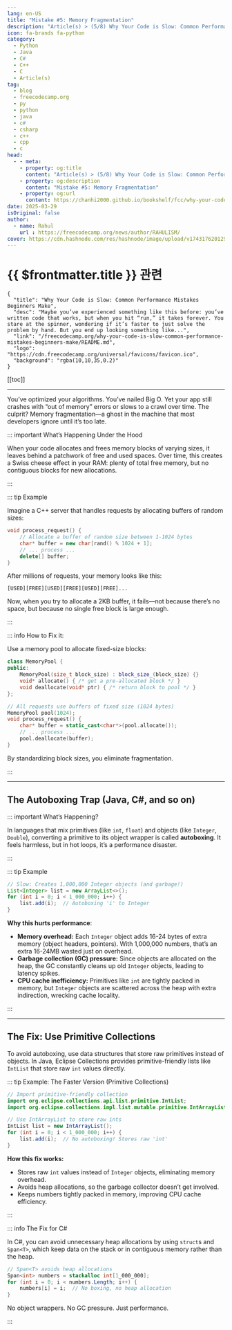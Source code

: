 ```yaml
---
lang: en-US
title: "Mistake #5: Memory Fragmentation"
description: "Article(s) > (5/8) Why Your Code is Slow: Common Performance Mistakes Beginners Make"
icon: fa-brands fa-python
category:
  - Python
  - Java
  - C#
  - C++
  - C
  - Article(s)
tag:
  - blog
  - freecodecamp.org
  - py
  - python
  - java
  - c#
  - csharp
  - c++
  - cpp
  - c
head:
  - - meta:
    - property: og:title
      content: "Article(s) > (5/8) Why Your Code is Slow: Common Performance Mistakes Beginners Make"
    - property: og:description
      content: "Mistake #5: Memory Fragmentation"
    - property: og:url
      content: https://chanhi2000.github.io/bookshelf/fcc/why-your-code-is-slow-common-performance-mistakes-beginners-make/mistake-5-memory-fragmentation.html
date: 2025-03-29
isOriginal: false
author:
  - name: Rahul
    url : https://freecodecamp.org/news/author/RAHULISM/
cover: https://cdn.hashnode.com/res/hashnode/image/upload/v1743176201295/448f0407-8a15-4b59-a91f-8a197bc07578.png
---
```


# {{ $frontmatter.title }} 관련

```component VPCard
{
  "title": "Why Your Code is Slow: Common Performance Mistakes Beginners Make",
  "desc": "Maybe you’ve experienced something like this before: you’ve written code that works, but when you hit “run,” it takes forever. You stare at the spinner, wondering if it’s faster to just solve the problem by hand. But you end up looking something like...",
  "link": "/freecodecamp.org/why-your-code-is-slow-common-performance-mistakes-beginners-make/README.md",
  "logo": "https://cdn.freecodecamp.org/universal/favicons/favicon.ico",
  "background": "rgba(10,10,35,0.2)"
}
```

[[toc]]

---

<SiteInfo
  name="Why Your Code is Slow: Common Performance Mistakes Beginners Make"
  desc="Maybe you’ve experienced something like this before: you’ve written code that works, but when you hit “run,” it takes forever. You stare at the spinner, wondering if it’s faster to just solve the problem by hand. But you end up looking something like..."
  url="https://freecodecamp.org/news/why-your-code-is-slow-common-performance-mistakes-beginners-make#heading-mistake-5-memory-fragmentation"
  logo="https://cdn.freecodecamp.org/universal/favicons/favicon.ico"
  preview="https://cdn.hashnode.com/res/hashnode/image/upload/v1743176201295/448f0407-8a15-4b59-a91f-8a197bc07578.png"/>

You’ve optimized your algorithms. You’ve nailed Big O. Yet your app still crashes with “out of memory” errors or slows to a crawl over time. The culprit? Memory fragmentation—a ghost in the machine that most developers ignore until it’s too late.

::: important What’s Happening Under the Hood

When your code allocates and frees memory blocks of varying sizes, it leaves behind a patchwork of free and used spaces. Over time, this creates a Swiss cheese effect in your RAM: plenty of total free memory, but no contiguous blocks for new allocations.

:::

::: tip Example

Imagine a C++ server that handles requests by allocating buffers of random sizes:

```cpp
void process_request() {  
    // Allocate a buffer of random size between 1-1024 bytes  
    char* buffer = new char[rand() % 1024 + 1];  
    // ... process ...  
    delete[] buffer;  
}
```

After millions of requests, your memory looks like this:

`[USED][FREE][USED][FREE][USED][FREE]...`

Now, when you try to allocate a 2KB buffer, it fails—not because there’s no space, but because no single free block is large enough.

:::

::: info How to Fix it:

Use a memory pool to allocate fixed-size blocks:

```cpp
class MemoryPool {  
public:  
    MemoryPool(size_t block_size) : block_size_(block_size) {}  
    void* allocate() { /* get a pre-allocated block */ }  
    void deallocate(void* ptr) { /* return block to pool */ }  
};  

// All requests use buffers of fixed size (1024 bytes)  
MemoryPool pool(1024);  
void process_request() {  
    char* buffer = static_cast<char*>(pool.allocate());  
    // ... process ...  
    pool.deallocate(buffer);  
}
```

By standardizing block sizes, you eliminate fragmentation.

:::

---

## The Autoboxing Trap (Java, C#, and so on)

::: important What’s Happening?

In languages that mix primitives (like `int`, `float`) and objects (like `Integer`, `Double`), converting a primitive to its object wrapper is called **autoboxing**. It feels harmless, but in hot loops, it’s a performance disaster.

:::

::: tip Example

```java
// Slow: Creates 1,000,000 Integer objects (and garbage!)
List<Integer> list = new ArrayList<>();
for (int i = 0; i < 1_000_000; i++) {  
    list.add(i);  // Autoboxing 'i' to Integer  
}
```

**Why this hurts performance**:

- **Memory overhead:** Each `Integer` object adds 16-24 bytes of extra memory (object headers, pointers). With 1,000,000 numbers, that’s an extra 16-24MB wasted just on overhead.
- **Garbage collection (GC) pressure:** Since objects are allocated on the heap, the GC constantly cleans up old `Integer` objects, leading to latency spikes.
- **CPU cache inefficiency:** Primitives like `int` are tightly packed in memory, but `Integer` objects are scattered across the heap with extra indirection, wrecking cache locality.

:::

---

## The Fix: Use Primitive Collections

To avoid autoboxing, use data structures that store raw primitives instead of objects. In Java, Eclipse Collections provides primitive-friendly lists like `IntList` that store raw `int` values directly.

::: tip Example: The Faster Version (Primitive Collections)

```java
// Import primitive-friendly collection
import org.eclipse.collections.api.list.primitive.IntList;
import org.eclipse.collections.impl.list.mutable.primitive.IntArrayList;  

// Use IntArrayList to store raw ints
IntList list = new IntArrayList();  
for (int i = 0; i < 1_000_000; i++) {  
    list.add(i);  // No autoboxing! Stores raw 'int'  
}
```

**How this fix works:**

- Stores raw `int` values instead of `Integer` objects, eliminating memory overhead.
- Avoids heap allocations, so the garbage collector doesn’t get involved.
- Keeps numbers tightly packed in memory, improving CPU cache efficiency.

:::

::: info The Fix for <FontIcon icon="iconfont icon-csharp"/>C#

In C#, you can avoid unnecessary heap allocations by using `struct`s and `Span<T>`, which keep data on the stack or in contiguous memory rather than the heap.

```c#
// Span<T> avoids heap allocations  
Span<int> numbers = stackalloc int[1_000_000];  
for (int i = 0; i < numbers.Length; i++) {  
    numbers[i] = i;  // No boxing, no heap allocation  
}
```

No object wrappers. No GC pressure. Just performance.

:::
